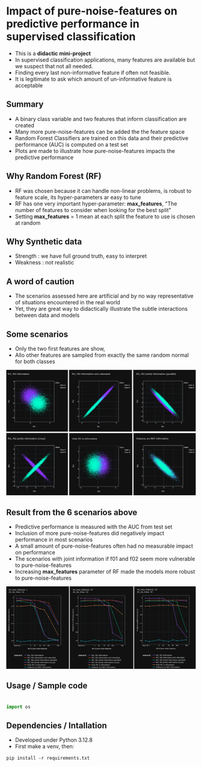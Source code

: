 # Impact of pure-noise-features on predictive performance in supervised classification
* This is a **didactic mini-project**
* In supervised classification applications, many features are available but we suspect that not all needed.
* Finding every last non-informative feature if often not feasible.
* It is legitimate to ask which amount of un-informative feature is acceptable

## Summary
* A binary class variable and two features that inform classification are created
* Many more pure-noise-features can be added the the feature space
* Random Forest Classifiers are trained on this data and their predictive performance (AUC) is computed on a test set
* Plots are made to illustrate how pure-noise-features impacts the predictive performance

## Why Random Forest (RF)
*  RF was chosen because it can handle non-linear problems, is robust to feature scale, its hyper-parameters ar easy to tune
*  RF has one very important hyper-parameter: **max_features**, "The number of features to consider when looking for the best split"
*  Setting **max_features** = 1 mean at each split the feature to use is chosen at random

## Why Synthetic data 
*  Strength : we have full ground truth, easy to interpret
*  Weakness : not realistic

## A word of caution
* The scenarios assessed here are artificial and by no way representative of  situations encountered in the real world
* Yet, they are great way to didactically illustrate the subtle interactions between data and models 

## Some scenarios
*  Only the two first features are show, 
*  Allo other features are sampled from exactly the same random normal for both classes

![](./pics/sce_all6.png)


## Result from the 6 scenarios above
*  Predictive performance is measured with the AUC from test set
*  Inclusion of more pure-noise-features did negatively impact performance in most scenarios
*  A small amount of pure-noise-features often had no measurable impact on performance
*  The scenarios with joint information if f01 and f02 seem more vulnerable to pure-noise-features
*  Increasing **max_features** parameter of RF made the models more robust to pure-noise-features

![](./pics/resu_010203.png)


## Usage / Sample code
```python 

import os


```


## Dependencies / Intallation
* Developed under Python 3.12.8
* First make a venv, then:
```
pip install -r requirements.txt
```




